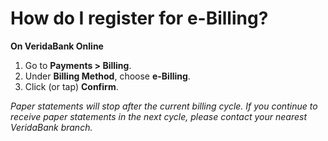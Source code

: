 # How do I register for e-Billing?

**On VeridaBank Online**

1.	Go to **Payments > Billing**.
2.	Under **Billing Method**, choose **e-Billing**.
3.	Click (or tap) **Confirm**.<br>

*Paper statements will stop after the current billing cycle. If you continue to receive paper statements in the next cycle, please contact your nearest VeridaBank branch.*
